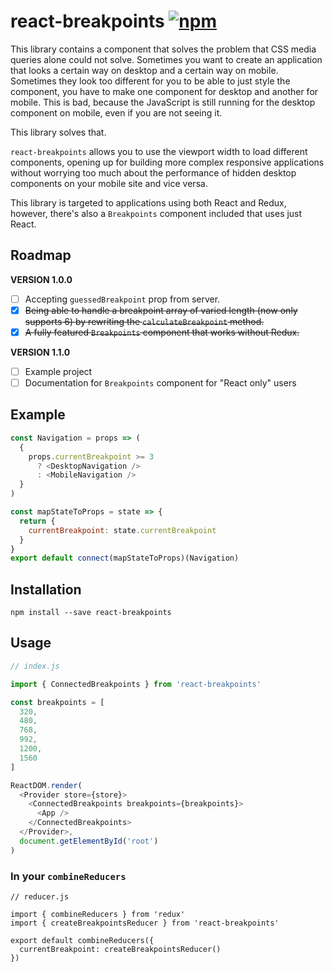 # react-breakpoints [![npm](https://img.shields.io/npm/v/react-breakpoints.svg)](https://www.npmjs.com/package/react-breakpoints)

This library contains a component that solves the problem that CSS media queries alone could not solve. Sometimes you want to create an application that looks a certain way on desktop and a certain way on mobile. Sometimes they look too different for you to be able to just style the component, you have to make one component for desktop and another for mobile. This is bad, because the JavaScript is still running for the desktop component on mobile, even if you are not seeing it.

This library solves that.

`react-breakpoints` allows you to use the viewport width to load different components, opening up for building more complex responsive applications without worrying too much about the performance of hidden desktop components on your mobile site and vice versa.

This library is targeted to applications using both React and Redux, however, there's also a `Breakpoints` component included that uses just React.

## Roadmap

**VERSION 1.0.0**
- [ ] Accepting `guessedBreakpoint` prop from server.
- [x] ~~Being able to handle a breakpoint array of varied length (now only supports 6) by rewriting the `calculateBreakpoint` method.~~
- [x] ~~A fully featured `Breakpoints` component that works without Redux.~~

**VERSION 1.1.0**
- [ ] Example project
- [ ] Documentation for `Breakpoints` component for "React only" users

## Example
```js
const Navigation = props => (
  {
    props.currentBreakpoint >= 3
      ? <DesktopNavigation />
      : <MobileNavigation />
  }
)

const mapStateToProps = state => {
  return {
    currentBreakpoint: state.currentBreakpoint
  }
}
export default connect(mapStateToProps)(Navigation)
```

## Installation
`npm install --save react-breakpoints`

## Usage

```js
// index.js

import { ConnectedBreakpoints } from 'react-breakpoints'

const breakpoints = [
  320,
  480,
  768,
  992,
  1200,
  1560 
]

ReactDOM.render(
  <Provider store={store}>
    <ConnectedBreakpoints breakpoints={breakpoints}> 
      <App />
    </ConnectedBreakpoints> 
  </Provider>,
  document.getElementById('root')
)
```

### In your `combineReducers`
```
// reducer.js

import { combineReducers } from 'redux'
import { createBreakpointsReducer } from 'react-breakpoints'

export default combineReducers({
  currentBreakpoint: createBreakpointsReducer()
})
```
